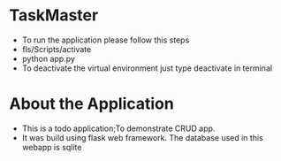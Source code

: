 ﻿# TaskMaster
* To run the application please follow this steps
* fls/Scripts/activate 
* python app.py
* To deactivate the virtual environment just type deactivate in terminal


# About the Application
* This is a todo application;To demonstrate CRUD app. 
* It was build using flask web framework. The database used in this webapp is sqlite

